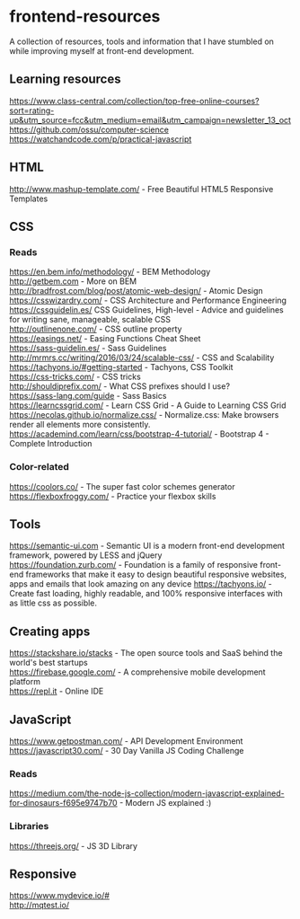 # frontend-resources

A collection of resources, tools and information that I have stumbled on while improving myself at front-end development. 

## Learning resources  
https://www.class-central.com/collection/top-free-online-courses?sort=rating-up&utm_source=fcc&utm_medium=email&utm_campaign=newsletter_13_oct  
https://github.com/ossu/computer-science  
https://watchandcode.com/p/practical-javascript  

## HTML

http://www.mashup-template.com/ - Free Beautiful HTML5 Responsive Templates  

## CSS

### Reads  

https://en.bem.info/methodology/ - BEM Methodology  
http://getbem.com - More on BEM  
http://bradfrost.com/blog/post/atomic-web-design/ - Atomic Design  
https://csswizardry.com/ - CSS Architecture and Performance Engineering  
https://cssguidelin.es/ CSS Guidelines, High-level - Advice and guidelines for writing sane, manageable, scalable CSS  
http://outlinenone.com/ - CSS outline property  
https://easings.net/ - Easing Functions Cheat Sheet  
https://sass-guidelin.es/ - Sass Guidelines  
http://mrmrs.cc/writing/2016/03/24/scalable-css/ - CSS and Scalability  
https://tachyons.io/#getting-started - Tachyons, CSS Toolkit  
https://css-tricks.com/ - CSS tricks  
http://shouldiprefix.com/ - What CSS prefixes should I use?  
https://sass-lang.com/guide -  Sass Basics  
https://learncssgrid.com/  - Learn CSS Grid - A Guide to Learning CSS Grid  
https://necolas.github.io/normalize.css/ - Normalize.css: Make browsers render all elements more consistently.   
https://academind.com/learn/css/bootstrap-4-tutorial/ - Bootstrap 4 - Complete Introduction  

### Color-related
https://coolors.co/ - The super fast color schemes generator  
https://flexboxfroggy.com/ - Practice your flexbox skills  


## Tools
https://semantic-ui.com - Semantic UI is a modern front-end development framework, powered by LESS and jQuery  
https://foundation.zurb.com/ -  Foundation is a family of responsive front-end frameworks that make it easy to design beautiful responsive websites, apps and emails that look amazing on any device
https://tachyons.io/ - Create fast loading, highly readable, and 100% responsive interfaces with as little css as possible.  
  
  
## Creating apps

https://stackshare.io/stacks - The open source tools and SaaS behind the world's best startups  
https://firebase.google.com/ - A comprehensive mobile development platform  
https://repl.it - Online IDE  

 
## JavaScript

https://www.getpostman.com/ - API Development Environment  
https://javascript30.com/ - 30 Day Vanilla JS Coding Challenge  

### Reads  
https://medium.com/the-node-js-collection/modern-javascript-explained-for-dinosaurs-f695e9747b70 - Modern JS explained :)

### Libraries

https://threejs.org/  - JS 3D Library

## Responsive

https://www.mydevice.io/#  
http://mqtest.io/  
